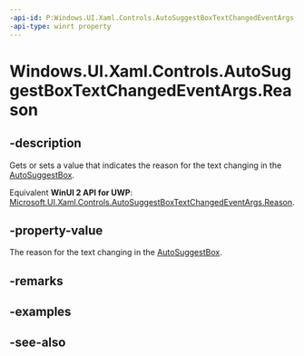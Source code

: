 ```yaml
---
-api-id: P:Windows.UI.Xaml.Controls.AutoSuggestBoxTextChangedEventArgs.Reason
-api-type: winrt property
---
```


<!-- Property syntax
public Windows.UI.Xaml.Controls.AutoSuggestionBoxTextChangeReason Reason { get;  set; }
-->

# Windows.UI.Xaml.Controls.AutoSuggestBoxTextChangedEventArgs.Reason

## -description
Gets or sets a value that indicates the reason for the text changing in the [AutoSuggestBox](autosuggestbox.md).

Equivalent **WinUI 2 API for UWP**: [Microsoft.UI.Xaml.Controls.AutoSuggestBoxTextChangedEventArgs.Reason](/windows/winui/api/microsoft.ui.xaml.controls.autosuggestboxtextchangedeventargs.reason).

## -property-value
The reason for the text changing in the [AutoSuggestBox](autosuggestbox.md).

## -remarks

## -examples

## -see-also
